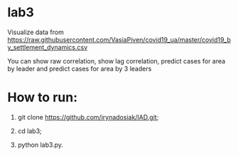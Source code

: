 # lab3

Visualize data from https://raw.githubusercontent.com/VasiaPiven/covid19_ua/master/covid19_by_settlement_dynamics.csv

You can show raw correlation, show lag correlation, predict cases for area by leader and predict cases for area by 3 leaders

# How to run:

1. git clone https://github.com/irynadosiak/IAD.git;

2. cd lab3;

3. python lab3.py.
